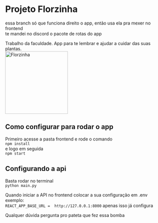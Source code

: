 # Projeto Florzinha

essa branch só que funciona direito o app, então usa ela pra mexer no frontend<br>
te mandei no discord o pacote de rotas do app

Trabalho da faculdade. App para te lembrar e ajudar a cuidar das suas plantas.<br>
<img src="https://media.giphy.com/media/v1.Y2lkPTc5MGI3NjExdzV0am1xdnMyOG15ZGhkczQ3ZmhncXRhZm92dW1hYmIyeGJtbTB6MSZlcD12MV9pbnRlcm5hbF9naWZfYnlfaWQmY3Q9Zw/XSTtrAN0rJfy/giphy.gif" alt="Florzinha" width="200" height="200">

## Como configurar  para rodar o app

Primeiro acesse a pasta frontend e rode o comando<br>
```npm install```<br>
e logo em seguida<br>
```npm start```

## Configurando a api

Basta rodar no terminal<br>
```python main.py```

Quando iniciar a API no frontend colocar a sua configuração em .env<br>
exemplo:<br>
```REACT_APP_BASE_URL =  http://127.0.0.1:8000```
apenas isso já configura

Qualquer dúvida pergunta pro pateta que fez essa bomba

